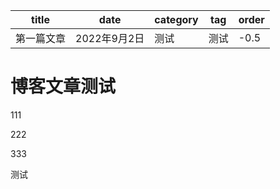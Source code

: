 | title      | date         | category | tag  | order |
| ---------- | ------------ | -------- | ---- | ----- |
| 第一篇文章 | 2022年9月2日 | 测试     | 测试 | -0.5  |

# 博客文章测试

111

222

333

测试

